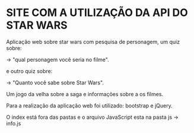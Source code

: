 ﻿# SITE COM A UTILIZAÇÃO DA API DO STAR WARS
Aplicação web sobre star wars com pesquisa de personagem, um quiz sobre:

-> "qual personagem você seria no filme".

e outro quiz sobre: 

-> "Quanto você sabe sobre Star Wars".


Um jogo da velha sobre a saga e informações sobre a os filmes.

Para a realização da aplicação web foi utilizado: bootstrap e jQuery. 

O index está fora das pastas e o arquivo JavaScript esta na pasta js -> info.js
